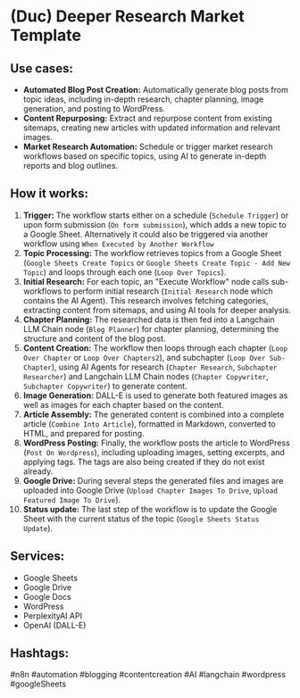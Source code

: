 # (Duc) Deeper Research Market Template

## Use cases:

- **Automated Blog Post Creation:** Automatically generate blog posts from topic ideas, including in-depth research, chapter planning, image generation, and posting to WordPress.
- **Content Repurposing:** Extract and repurpose content from existing sitemaps, creating new articles with updated information and relevant images.
- **Market Research Automation:** Schedule or trigger market research workflows based on specific topics, using AI to generate in-depth reports and blog outlines.

## How it works:

1.  **Trigger:** The workflow starts either on a schedule (`Schedule Trigger`) or upon form submission (`On form submission`), which adds a new topic to a Google Sheet. Alternatively it could also be triggered via another workflow using `When Executed by Another Workflow`
2.  **Topic Processing:** The workflow retrieves topics from a Google Sheet (`Google Sheets Create Topics` or `Google Sheets Create Topic - Add New Topic`) and loops through each one (`Loop Over Topics`).
3.  **Initial Research:** For each topic, an "Execute Workflow" node calls sub-workflows to perform initial research (`Initial Research` node which contains the AI Agent). This research involves fetching categories, extracting content from sitemaps, and using AI tools for deeper analysis.
4.  **Chapter Planning:** The researched data is then fed into a Langchain LLM Chain node (`Blog Planner`) for chapter planning, determining the structure and content of the blog post.
5.  **Content Creation:** The workflow then loops through each chapter (`Loop Over Chapter` or `Loop Over Chapters2`), and subchapter (`Loop Over Sub-Chapter`), using AI Agents for research (`Chapter Research`, `Subchapter Researcher`) and Langchain LLM Chain nodes (`Chapter Copywriter`, `Subchapter Copywriter`) to generate content.
6.  **Image Generation:** DALL-E is used to generate both featured images as well as images for each chapter based on the content.
7.  **Article Assembly:** The generated content is combined into a complete article (`Combine Into Article`), formatted in Markdown, converted to HTML, and prepared for posting.
8.  **WordPress Posting:** Finally, the workflow posts the article to WordPress (`Post On Wordpress`), including uploading images, setting excerpts, and applying tags.  The tags are also being created if they do not exist already.
9.  **Google Drive:** During several steps the generated files and images are uploaded into Google Drive (`Upload Chapter Images To Drive`, `Upload Featured Image To Drive`).
10. **Status update:** The last step of the workflow is to update the Google Sheet with the current status of the topic (`Google Sheets Status Update`).

## Services:

-   Google Sheets
-   Google Drive
-   Google Docs
-   WordPress
-   PerplexityAI API
-   OpenAI (DALL-E)

## Hashtags:

#n8n #automation #blogging #contentcreation #AI #langchain #wordpress #googleSheets
